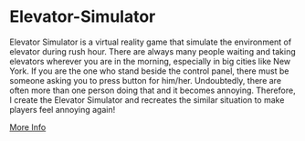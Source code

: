 # Elevator-Simulator

Elevator Simulator is a virtual reality game that simulate the environment of elevator during rush hour. There are always many people waiting and taking elevators wherever you are in the morning, especially in big cities like New York. If you are the one who stand beside the control panel, there must be someone asking you to press button for him/her. Undoubtedly, there are often more than one person doing that and it becomes annoying. Therefore, I create the Elevator Simulator and recreates the similar situation to make players feel annoying again!

[More Info](https://www.kuojuihung.com/elevator-simulator)